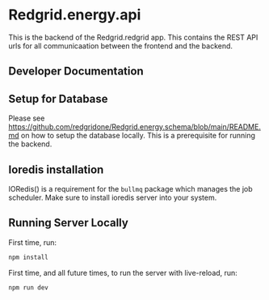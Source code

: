 # Redgrid.energy.api
This is the backend of the Redgrid.redgrid app.  This contains the REST API urls for all communicaation between the frontend and the backend.


## Developer Documentation

## Setup for Database
Please see https://github.com/redgridone/Redgrid.energy.schema/blob/main/README.md on how to setup the database locally.  This is a prerequisite for running the backend.

## Ioredis installation
IORedis() is a requirement for the `bullmq` package which manages the job scheduler.  Make sure to install ioredis server into your system.

## Running Server Locally

First time, run:
```bash
npm install
```

First time, and all future times, to run the server with live-reload, run:
```bash
npm run dev
```

